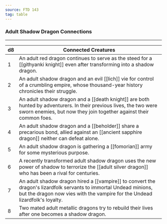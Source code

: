 ```yaml
---
source: FTD 143
tag: table
---
```


### Adult Shadow Dragon Connections
---
|d8|Connected Creatures|
|----|------------|
|1|An adult red dragon continues to serve as the steed for a [[githyanki knight]] even after transforming into a shadow dragon.|
|2|An adult shadow dragon and an evil [[lich]] vie for control of a crumbling empire, whose thousand-year history chronicles their struggle.|
|3|An adult shadow dragon and a [[death knight]] are both hunted by adventurers. In their previous lives, the two were sworn enemies, but now they join together against their common foes.|
|4|An adult shadow dragon and a [[beholder]] share a precarious bond, allied against an [[ancient sapphire dragon]] neither can defeat alone.|
|5|An adult shadow dragon is gathering a [[fomorian]] army for some mysterious purpose.|
|6|A recently transformed adult shadow dragon uses the new power of shadow to terrorize the [[adult silver dragon]] who has been a rival for centuries.|
|7|An adult shadow dragon hired a [[vampire]] to convert the dragon's lizardfolk servants to immortal Undead minions, but the dragon now vies with the vampire for the Undead lizardfolk's loyalty.|
|8|Two mated adult metallic dragons try to rebuild their lives after one becomes a shadow dragon.|
